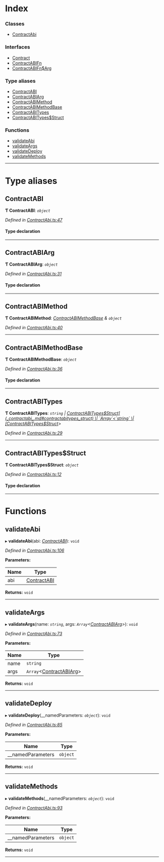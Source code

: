 

# Index

### Classes

* [ContractAbi](../classes/_contractabi_.contractabi.md)

### Interfaces

* [Contract](../interfaces/_contractabi_.contract.md)
* [ContractABIFn](../interfaces/_contractabi_.contractabifn.md)
* [ContractABIFn$Arg](../interfaces/_contractabi_.contractabifn_arg.md)

### Type aliases

* [ContractABI](_contractabi_.md#contractabi-1)
* [ContractABIArg](_contractabi_.md#contractabiarg)
* [ContractABIMethod](_contractabi_.md#contractabimethod)
* [ContractABIMethodBase](_contractabi_.md#contractabimethodbase)
* [ContractABITypes](_contractabi_.md#contractabitypes)
* [ContractABITypes$Struct](_contractabi_.md#contractabitypes_struct)

### Functions

* [validateAbi](_contractabi_.md#validateabi)
* [validateArgs](_contractabi_.md#validateargs)
* [validateDeploy](_contractabi_.md#validatedeploy)
* [validateMethods](_contractabi_.md#validatemethods)

---

# Type aliases

<a id="contractabi-1"></a>

##  ContractABI

**Ƭ ContractABI**: *`object`*

*Defined in [ContractAbi.ts:47](https://github.com/polkadot-js/api/blob/5533b1b/packages/types/src/ContractAbi.ts#L47)*

#### Type declaration

___
<a id="contractabiarg"></a>

##  ContractABIArg

**Ƭ ContractABIArg**: *`object`*

*Defined in [ContractAbi.ts:31](https://github.com/polkadot-js/api/blob/5533b1b/packages/types/src/ContractAbi.ts#L31)*

#### Type declaration

___
<a id="contractabimethod"></a>

##  ContractABIMethod

**Ƭ ContractABIMethod**: *[ContractABIMethodBase](_contractabi_.md#contractabimethodbase) & `object`*

*Defined in [ContractAbi.ts:40](https://github.com/polkadot-js/api/blob/5533b1b/packages/types/src/ContractAbi.ts#L40)*

___
<a id="contractabimethodbase"></a>

##  ContractABIMethodBase

**Ƭ ContractABIMethodBase**: *`object`*

*Defined in [ContractAbi.ts:36](https://github.com/polkadot-js/api/blob/5533b1b/packages/types/src/ContractAbi.ts#L36)*

#### Type declaration

___
<a id="contractabitypes"></a>

##  ContractABITypes

**Ƭ ContractABITypes**: *`string` \| [ContractABITypes$Struct](_contractabi_.md#contractabitypes_struct) \| `Array`<`string` \| [ContractABITypes$Struct](_contractabi_.md#contractabitypes_struct)>*

*Defined in [ContractAbi.ts:29](https://github.com/polkadot-js/api/blob/5533b1b/packages/types/src/ContractAbi.ts#L29)*

___
<a id="contractabitypes_struct"></a>

##  ContractABITypes$Struct

**Ƭ ContractABITypes$Struct**: *`object`*

*Defined in [ContractAbi.ts:12](https://github.com/polkadot-js/api/blob/5533b1b/packages/types/src/ContractAbi.ts#L12)*

#### Type declaration

___

# Functions

<a id="validateabi"></a>

##  validateAbi

▸ **validateAbi**(abi: *[ContractABI](_contractabi_.md#contractabi-1)*): `void`

*Defined in [ContractAbi.ts:106](https://github.com/polkadot-js/api/blob/5533b1b/packages/types/src/ContractAbi.ts#L106)*

**Parameters:**

| Name | Type |
| ------ | ------ |
| abi | [ContractABI](_contractabi_.md#contractabi-1) |

**Returns:** `void`

___
<a id="validateargs"></a>

##  validateArgs

▸ **validateArgs**(name: *`string`*, args: *`Array`<[ContractABIArg](_contractabi_.md#contractabiarg)>*): `void`

*Defined in [ContractAbi.ts:73](https://github.com/polkadot-js/api/blob/5533b1b/packages/types/src/ContractAbi.ts#L73)*

**Parameters:**

| Name | Type |
| ------ | ------ |
| name | `string` |
| args | `Array`<[ContractABIArg](_contractabi_.md#contractabiarg)> |

**Returns:** `void`

___
<a id="validatedeploy"></a>

##  validateDeploy

▸ **validateDeploy**(__namedParameters: *`object`*): `void`

*Defined in [ContractAbi.ts:85](https://github.com/polkadot-js/api/blob/5533b1b/packages/types/src/ContractAbi.ts#L85)*

**Parameters:**

| Name | Type |
| ------ | ------ |
| __namedParameters | `object` |

**Returns:** `void`

___
<a id="validatemethods"></a>

##  validateMethods

▸ **validateMethods**(__namedParameters: *`object`*): `void`

*Defined in [ContractAbi.ts:93](https://github.com/polkadot-js/api/blob/5533b1b/packages/types/src/ContractAbi.ts#L93)*

**Parameters:**

| Name | Type |
| ------ | ------ |
| __namedParameters | `object` |

**Returns:** `void`

___

